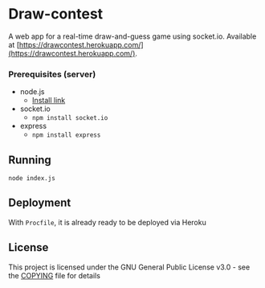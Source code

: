 # Draw-contest

A web app for a real-time draw-and-guess game using socket.io. Available at [https://drawcontest.herokuapp.com/](https://drawcontest.herokuapp.com/).


### Prerequisites (server)

* node.js
  - [Install link](https://nodejs.org/en/download/)
* socket.io
  - `npm install socket.io`
* express
  - `npm install express`

## Running

```
node index.js
```

## Deployment

With `Procfile`, it is already ready to be deployed via Heroku


## License

This project is licensed under the GNU General Public License v3.0 - see the [COPYING](COPYING) file for details
